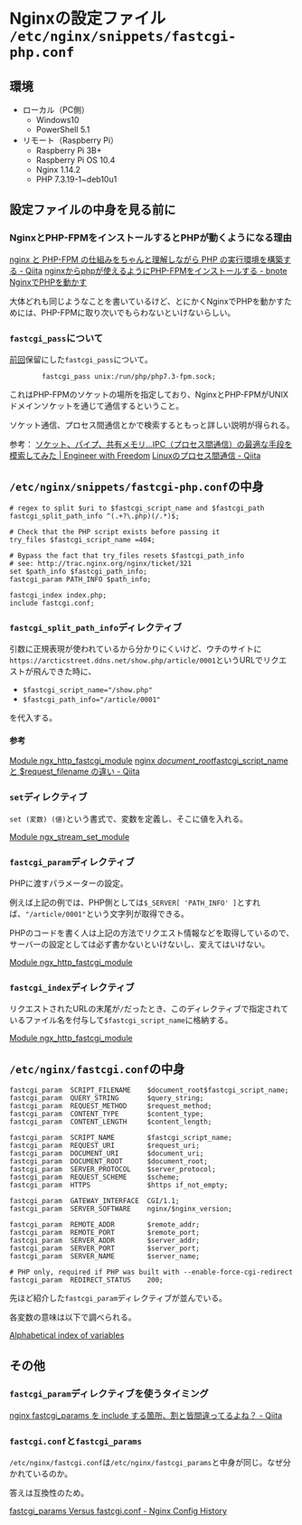 # Nginxの設定ファイル `/etc/nginx/snippets/fastcgi-php.conf`

## 環境

- ローカル（PC側）
  - Windows10
  - PowerShell 5.1
- リモート（Raspberry Pi）
  - Raspberry Pi 3B+
  - Raspberry Pi OS 10.4
  - Nginx 1.14.2
  - PHP 7.3.19-1~deb10u1

## 設定ファイルの中身を見る前に

### NginxとPHP-FPMをインストールするとPHPが動くようになる理由

[nginx と PHP\-FPM の仕組みをちゃんと理解しながら PHP の実行環境を構築する \- Qiita](https://qiita.com/kotarella1110/items/634f6fafeb33ae0f51dc)
[nginxからphpが使えるようにPHP\-FPMをインストールする \- bnote](https://www.bnote.net/centos/php-fpm_on_nginx.html)
[NginxでPHPを動かす](https://www.spiceworks.co.jp/blog/?p=12317)

大体どれも同じようなことを書いているけど、とにかくNginxでPHPを動かすためには、PHP-FPMに取り次いでもらわないといけないらしい。

### `fastcgi_pass`について

[前回](nginx-conf2.html)保留にした`fastcgi_pass`について。

~~~
        fastcgi_pass unix:/run/php/php7.3-fpm.sock;
~~~

これはPHP-FPMのソケットの場所を指定しており、NginxとPHP-FPMがUNIXドメインソケットを通じて通信するということ。

ソケット通信、プロセス間通信とかで検索するともっと詳しい説明が得られる。

参考：
[ソケット、パイプ、共有メモリ…IPC（プロセス間通信）の最適な手段を模索してみた \| Engineer with Freedom](https://earlyfield.com/2018/11/12/post-1526/)
[Linuxのプロセス間通信 \- Qiita](https://qiita.com/MoriokaReimen/items/5c4256ef620499a88bb3)

## `/etc/nginx/snippets/fastcgi-php.conf`の中身

~~~
# regex to split $uri to $fastcgi_script_name and $fastcgi_path
fastcgi_split_path_info ^(.+?\.php)(/.*)$;

# Check that the PHP script exists before passing it
try_files $fastcgi_script_name =404;

# Bypass the fact that try_files resets $fastcgi_path_info
# see: http://trac.nginx.org/nginx/ticket/321
set $path_info $fastcgi_path_info;
fastcgi_param PATH_INFO $path_info;

fastcgi_index index.php;
include fastcgi.conf;
~~~

### `fastcgi_split_path_info`ディレクティブ

引数に正規表現が使われているから分かりにくいけど、ウチのサイトに`https://arcticstreet.ddns.net/show.php/article/0001`というURLでリクエストが飛んできた時に、

* `$fastcgi_script_name="/show.php"`
* `$fastcgi_path_info="/article/0001"`

を代入する。

#### 参考

[Module ngx\_http\_fastcgi\_module](http://nginx.org/en/docs/http/ngx_http_fastcgi_module.html#fastcgi_split_path_info)
[nginx $document\_root$fastcgi\_script\_name と $request\_filename の違い \- Qiita](https://qiita.com/kotarella1110/items/3b0bd84fdb55276f37d9)

### `set`ディレクティブ

`set (変数) (値)`という書式で、変数を定義し、そこに値を入れる。

[Module ngx\_stream\_set\_module](http://nginx.org/en/docs/stream/ngx_stream_set_module.html#set)

### `fastcgi_param`ディレクティブ

PHPに渡すパラメーターの設定。

例えば上記の例では、PHP側としては`$_SERVER[ 'PATH_INFO' ]`とすれば、`"/article/0001"`という文字列が取得できる。

PHPのコードを書く人は上記の方法でリクエスト情報などを取得しているので、サーバーの設定としては必ず書かないといけないし、変えてはいけない。

[Module ngx\_http\_fastcgi\_module](http://nginx.org/en/docs/http/ngx_http_fastcgi_module.html#fastcgi_param)

### `fastcgi_index`ディレクティブ

リクエストされたURLの末尾が`/`だったとき、このディレクティブで指定されているファイル名を付与して`$fastcgi_script_name`に格納する。

[Module ngx\_http\_fastcgi\_module](http://nginx.org/en/docs/http/ngx_http_fastcgi_module.html#fastcgi_index)

## `/etc/nginx/fastcgi.conf`の中身

~~~
fastcgi_param  SCRIPT_FILENAME    $document_root$fastcgi_script_name;
fastcgi_param  QUERY_STRING       $query_string;
fastcgi_param  REQUEST_METHOD     $request_method;
fastcgi_param  CONTENT_TYPE       $content_type;
fastcgi_param  CONTENT_LENGTH     $content_length;

fastcgi_param  SCRIPT_NAME        $fastcgi_script_name;
fastcgi_param  REQUEST_URI        $request_uri;
fastcgi_param  DOCUMENT_URI       $document_uri;
fastcgi_param  DOCUMENT_ROOT      $document_root;
fastcgi_param  SERVER_PROTOCOL    $server_protocol;
fastcgi_param  REQUEST_SCHEME     $scheme;
fastcgi_param  HTTPS              $https if_not_empty;

fastcgi_param  GATEWAY_INTERFACE  CGI/1.1;
fastcgi_param  SERVER_SOFTWARE    nginx/$nginx_version;

fastcgi_param  REMOTE_ADDR        $remote_addr;
fastcgi_param  REMOTE_PORT        $remote_port;
fastcgi_param  SERVER_ADDR        $server_addr;
fastcgi_param  SERVER_PORT        $server_port;
fastcgi_param  SERVER_NAME        $server_name;

# PHP only, required if PHP was built with --enable-force-cgi-redirect
fastcgi_param  REDIRECT_STATUS    200;
~~~

先ほど紹介した`fastcgi_param`ディレクティブが並んでいる。

各変数の意味は以下で調べられる。

[Alphabetical index of variables](http://nginx.org/en/docs/varindex.html)

## その他

### `fastcgi_param`ディレクティブを使うタイミング

[nginx fastcgi\_params を include する箇所、割と皆間違ってるよね？ \- Qiita](https://qiita.com/kotarella1110/items/f1ad0bb40b84567cea66)

### `fastcgi.conf`と`fastcgi_params`

`/etc/nginx/fastcgi.conf`は`/etc/nginx/fastcgi_params`と中身が同じ。なぜ分かれているのか。

答えは互換性のため。

[fastcgi\_params Versus fastcgi\.conf \- Nginx Config History](https://blog.martinfjordvald.com/nginx-config-history-fastcgi_params-versus-fastcgi-conf/)